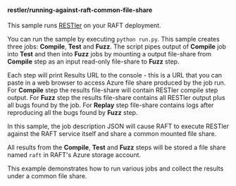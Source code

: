 #### restler/running-against-raft-common-file-share

This sample runs [RESTler](https://github.com/microsoft/restler-fuzzer) on your RAFT deployment.

You can run the sample by executing `python run.py`. This sample creates three jobs: **Compile**, **Test** and **Fuzz**. 
The script pipes output of **Compile** job into **Test** and then into **Fuzz** jobs by mounting a output file-share from **Compile** step as an input read-only file-share to **Fuzz** step. 

Each step will print Results URL to the console - this is a URL that you can paste in a web browser to access Azure file share produced by the job run. For **Compile** step the results file-share  will contain RESTler compile step output. For **Fuzz** step the results file-share contains all RESTler output plus all bugs found by the job. For **Replay** step file-share contains logs after reproducing all the bugs found by **Fuzz** step. 

In this sample, the job description JSON will cause RAFT to execute RESTler against the RAFT service itself and share a common mounted file share.

All results from the **Compile**, **Test** and **Fuzz** steps will be stored a file share named `raft` in RAFT's Azure storage account.

This example demonstrates how to run various jobs and collect the results under a common file share.  